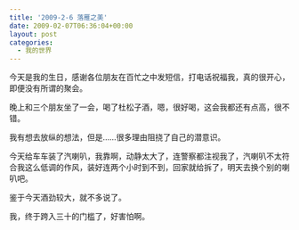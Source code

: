 ```yaml
---
title: '2009-2-6 落雁之美'
date: 2009-02-07T06:36:04+00:00
layout: post
categories:
  - 我的世界
---
```

今天是我的生日，感谢各位朋友在百忙之中发短信，打电话祝福我，真的很开心，即便没有所谓的聚会。

晚上和三个朋友坐了一会，喝了杜松子酒，嗯，很好喝，这会我都还有点高，很不错。

我有想去放纵的想法，但是……很多理由阻挠了自己的潜意识。

今天给车车装了汽喇叭，我靠啊，动静太大了，连警察都注视我了，汽喇叭不太符合我这么低调的作风，装好连两个小时到不到，回家就给拆了，明天去换个别的喇叭吧。

鉴于今天酒劲较大，就不多说了。

我，终于跨入三十的门槛了，好害怕啊。